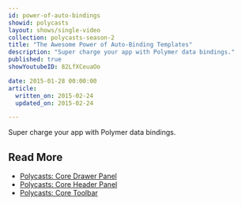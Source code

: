 ```yaml
---
id: power-of-auto-bindings
showid: polycasts
layout: shows/single-video
collection: polycasts-season-2
title: "The Awesome Power of Auto-Binding Templates"
description: "Super charge your app with Polymer data bindings."
published: true
showYoutubeID: 82LfXCeuaOo

date: 2015-01-28 00:00:00
article:
  written_on: 2015-02-24
  updated_on: 2015-02-24

---
```


Super charge your app with Polymer data bindings.

## Read More

- [Polycasts: Core Drawer Panel]({{site.baseurl}}/shows/polycasts/season-1/core-drawer-panel)
- [Polycasts: Core Header Panel]({{site.baseurl}}/shows/polycasts/season-1/core-header-panel)
- [Polycasts: Core Toolbar]({{site.baseurl}}/shows/polycasts/season-1/core-toolbar)
